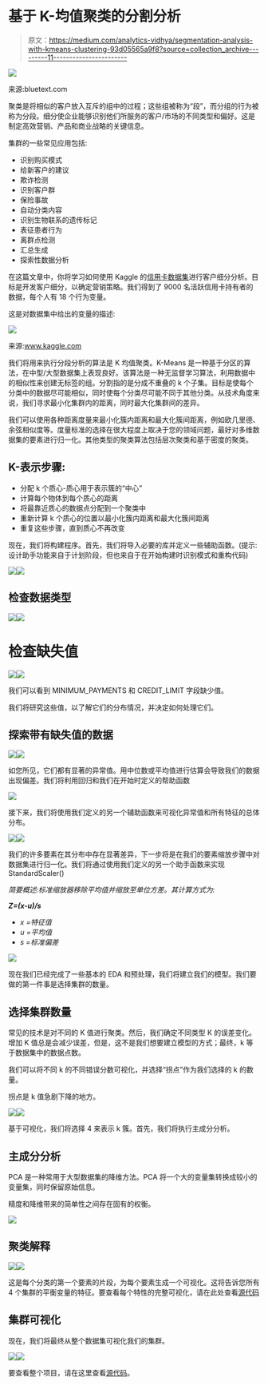 # 基于 K-均值聚类的分割分析

> 原文：<https://medium.com/analytics-vidhya/segmentation-analysis-with-kmeans-clustering-93d05565a9f8?source=collection_archive---------11----------------------->

![](img/7ef181c1ede8693c37f60a5d02f9d508.png)

来源:bluetext.com

聚类是将相似的客户放入互斥的组中的过程；这些组被称为“段”，而分组的行为被称为分段。细分使企业能够识别他们所服务的客户/市场的不同类型和偏好。这是制定高效营销、产品和商业战略的关键信息。

集群的一些常见应用包括:

*   识别购买模式
*   给新客户的建议
*   欺诈检测
*   识别客户群
*   保险事故
*   自动分类内容
*   识别生物联系的遗传标记
*   表征患者行为
*   离群点检测
*   汇总生成
*   探索性数据分析

在这篇文章中，你将学习如何使用 Kaggle 的[信用卡数据集](https://www.kaggle.com/arjunbhasin2013/ccdata)进行客户细分分析。目标是开发客户细分，以确定营销策略。我们得到了 9000 名活跃信用卡持有者的数据，每个人有 18 个行为变量。

这是对数据集中给出的变量的描述:

![](img/a150a02e35cd4ab4d3298f327cca36bf.png)

来源:www.kaggle.com

我们将用来执行分段分析的算法是 K 均值聚类。K-Means 是一种基于分区的算法，在中型/大型数据集上表现良好。该算法是一种无监督学习算法，利用数据中的相似性来创建无标签的组。分割指的是分成不重叠的 k 个子集。目标是使每个分类中的数据尽可能相似，同时使每个分类尽可能不同于其他分类。从技术角度来说，我们寻求最小化集群内的距离，同时最大化集群间的差异。

我们可以使用各种距离度量来最小化簇内距离和最大化簇间距离，例如欧几里德、余弦相似度等。度量标准的选择在很大程度上取决于您的领域问题，最好对多维数据集的要素进行归一化。其他类型的聚类算法包括层次聚类和基于密度的聚类。

## **K-表示步骤:**

*   分配 k 个质心-质心用于表示簇的“中心”
*   计算每个物体到每个质心的距离
*   将最靠近质心的数据点分配到一个聚类中
*   重新计算 k 个质心的位置以最小化簇内距离和最大化簇间距离
*   重复这些步骤，直到质心不再改变

现在，我们将构建程序。首先，我们将导入必要的库并定义一些辅助函数。(提示:设计助手功能来自于计划阶段，但也来自于在开始构建时识别模式和重构代码)

![](img/ccafddeb5dcd97174d0a850566675ca0.png)![](img/64e6b912be1e6422b8b243eb8710ab2e.png)

## **检查数据类型**

![](img/f5919d7e6da797fc774ac7a1463361a5.png)![](img/d42abb0166a529115d1e5d198e72e19c.png)

# **检查缺失值**

![](img/89162fd34dec51c2165f0e2d74dfdb2f.png)![](img/b7c5f747a9f37280976896b2074e300a.png)

我们可以看到 MINIMUM_PAYMENTS 和 CREDIT_LIMIT 字段缺少值。

我们将研究这些值，以了解它们的分布情况，并决定如何处理它们。

## **探索带有缺失值的数据**

![](img/7c7b3f37e87af3acce529e748d3ad171.png)![](img/79b4566e86f43ce77756582fd2dc300a.png)

如您所见，它们都有显著的异常值。用中位数或平均值进行估算会导致我们的数据出现偏差。我们将利用回归和我们在开始时定义的帮助函数

![](img/c29976e6fa1d0a910e004b46a0c93177.png)

接下来，我们将使用我们定义的另一个辅助函数来可视化异常值和所有特征的总体分布。

![](img/0fc3aa1bd401c8d03b5400786f50fd42.png)![](img/6cf1abb490df9288502c6f62b0231e13.png)

我们的许多要素在其分布中存在显著差异，下一步将是在我们的要素缩放步骤中对数据集进行归一化。我们将通过使用我们定义的另一个助手函数来实现 StandardScaler()

*简要概述:标准缩放器移除平均值并缩放至单位方差。其计算方式为:*

***Z=(x-u)/s***

*   *x =特征值*
*   *u =平均值*
*   *s =标准偏差*

![](img/d7a8d705084806b1579d0884250b0467.png)

现在我们已经完成了一些基本的 EDA 和预处理，我们将建立我们的模型。我们要做的第一件事是选择集群的数量。

## **选择集群数量**

常见的技术是对不同的 K 值进行聚类。然后，我们确定不同类型 K 的误差变化。增加 K 值总是会减少误差，但是，这不是我们想要建立模型的方式；最终，k 等于数据集中的数据点数。

我们可以将不同 k 的不同错误分数可视化，并选择“拐点”作为我们选择的 k 的数量。

拐点是 k 值急剧下降的地方。

![](img/482ce46822be921db8b6c95134bbba38.png)![](img/b0eafce3beec17018db551b0a326565a.png)

基于可视化，我们将选择 4 来表示 k 簇。首先，我们将执行主成分分析。

## **主成分分析**

PCA 是一种常用于大型数据集的降维方法。PCA 将一个大的变量集转换成较小的变量集，同时保留原始信息。

精度和降维带来的简单性之间存在固有的权衡。

![](img/64a581af3ffbb76cacbbd7906d391fc1.png)

## **聚类解释**

![](img/6e220770dfa74e0e02a6e3a83d04feee.png)![](img/49f1a2856914e88a289b76c685448a04.png)

这是每个分类的第一个要素的片段，为每个要素生成一个可视化。这将告诉您所有 4 个集群的平衡变量的特征。要查看每个特性的完整可视化，请在此处查看[源代码](https://colab.research.google.com/drive/13elIO8mlMAV-_4G4WAZgq-MKr73wiX2w?usp=sharing)

## **集群可视化**

现在，我们将最终从整个数据集可视化我们的集群。

![](img/aaefef8ece75d8c97b0b922096f2d369.png)![](img/ea25f2c8d2093875da49d7a1d2b506fe.png)

要查看整个项目，请在这里查看[源代码](https://colab.research.google.com/drive/13elIO8mlMAV-_4G4WAZgq-MKr73wiX2w?usp=sharing)。